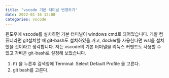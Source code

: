 ```yaml
---
title: "vscode 기본 터미널 변경하기"
date: 2022-01-16 12:00
categories: vscode
---
```


윈도우에 vscode를 설치하면 기본 터미널이 windows cmd로 되어있습니다. 개발 컴퓨터라면 git설치할 때 git-bash도 설치하였을 거고, docker를 사용한다면 wsl을 설치했을 것이라고 생각합니다. 저는 vscode의 기본 터미널을 리눅스 커맨드도 사용할 수 있고 가벼운 git-bash로 설정해 보았습니다.

1. `F1` 을 누른후 검색창에 Terminal: Select Default Profile 을 고른다.
2. git bash를 고른다.
